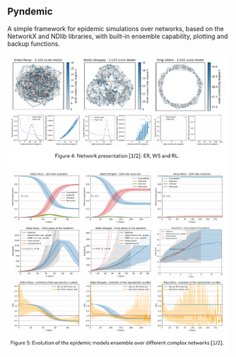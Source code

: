 Pyndemic
------

A simple framework for epidemic simulations over networks, based on the NetworkX and NDlib libraries, with built-in ensemble capability, plotting and backup functions.

![Example of ensemble simulations over different network models](demo.png)
